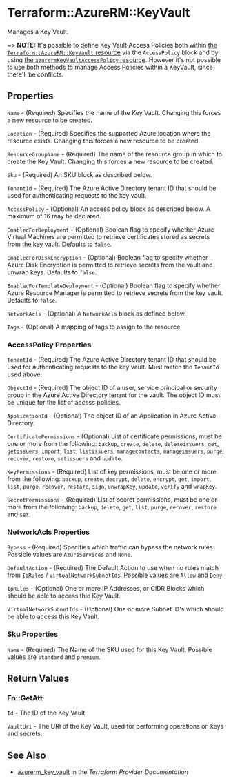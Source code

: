 # Terraform::AzureRM::KeyVault

Manages a Key Vault.

~> **NOTE:** It's possible to define Key Vault Access Policies both within [the `Terraform::AzureRM::KeyVault` resource](keyVault.html) via the `AccessPolicy` block and by using [the `azurermKeyVaultAccessPolicy` resource](key_vault_access_policy.html). However it's not possible to use both methods to manage Access Policies within a KeyVault, since there'll be conflicts.

## Properties

`Name` - (Required) Specifies the name of the Key Vault. Changing this forces a new resource to be created.

`Location` - (Required) Specifies the supported Azure location where the resource exists. Changing this forces a new resource to be created.

`ResourceGroupName` - (Required) The name of the resource group in which to create the Key Vault. Changing this forces a new resource to be created.

`Sku` - (Required) An SKU block as described below.

`TenantId` - (Required) The Azure Active Directory tenant ID that should be used for authenticating requests to the key vault.

`AccessPolicy` - (Optional) An access policy block as described below. A maximum of 16 may be declared.

`EnabledForDeployment` - (Optional) Boolean flag to specify whether Azure Virtual Machines are permitted to retrieve certificates stored as secrets from the key vault. Defaults to `false`.

`EnabledForDiskEncryption` - (Optional) Boolean flag to specify whether Azure Disk Encryption is permitted to retrieve secrets from the vault and unwrap keys. Defaults to `false`.

`EnabledForTemplateDeployment` - (Optional) Boolean flag to specify whether Azure Resource Manager is permitted to retrieve secrets from the key vault. Defaults to `false`.

`NetworkAcls` - (Optional) A `NetworkAcls` block as defined below.

`Tags` - (Optional) A mapping of tags to assign to the resource.

### AccessPolicy Properties

`TenantId` - (Required) The Azure Active Directory tenant ID that should be used for authenticating requests to the key vault. Must match the `TenantId` used above.

`ObjectId` - (Required) The object ID of a user, service principal or security group in the Azure Active Directory tenant for the vault. The object ID must be unique for the list of access policies.

`ApplicationId` - (Optional) The object ID of an Application in Azure Active Directory.

`CertificatePermissions` - (Optional) List of certificate permissions, must be one or more from the following: `backup`, `create`, `delete`, `deleteissuers`, `get`, `getissuers`, `import`, `list`, `listissuers`, `managecontacts`, `manageissuers`, `purge`, `recover`, `restore`, `setissuers` and `update`.

`KeyPermissions` - (Required) List of key permissions, must be one or more from the following: `backup`, `create`, `decrypt`, `delete`, `encrypt`, `get`, `import`, `list`, `purge`, `recover`, `restore`, `sign`, `unwrapKey`, `update`, `verify` and `wrapKey`.

`SecretPermissions` - (Required) List of secret permissions, must be one or more from the following: `backup`, `delete`, `get`, `list`, `purge`, `recover`, `restore` and `set`.

### NetworkAcls Properties

`Bypass` - (Required) Specifies which traffic can bypass the network rules. Possible values are `AzureServices` and `None`.

`DefaultAction` - (Required) The Default Action to use when no rules match from `IpRules` / `VirtualNetworkSubnetIds`. Possible values are `Allow` and `Deny`.

`IpRules` - (Optional) One or more IP Addresses, or CIDR Blocks which should be able to access thie Key Vault.

`VirtualNetworkSubnetIds` - (Optional) One or more Subnet ID's which should be able to access this Key Vault.

### Sku Properties

`Name` - (Required) The Name of the SKU used for this Key Vault. Possible values are `standard` and `premium`.


## Return Values

### Fn::GetAtt

`Id` - The ID of the Key Vault.

`VaultUri` - The URI of the Key Vault, used for performing operations on keys and secrets.

## See Also

* [azurerm_key_vault](https://www.terraform.io/docs/providers/azurerm/r/key_vault.html) in the _Terraform Provider Documentation_